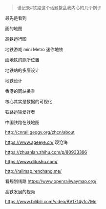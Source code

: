 > 谨记录#铁路这个话题拨乱我内心的几个例子



最先是看到

画的地图

高铁运行图



地铁游戏 mini Metro 迷你地铁



画地铁的厕所位置



地铁站的多层设计



地铁设计

香港的同站换乘





核心其实是数据的可视化





铁路运输爱好者





中国铁路在线地图

http://cnrail.geogv.org/zhcn/about

https://www.ageeye.cn/ 观沧海





https://zhuanlan.zhihu.com/p/80933396

https://www.ditushu.com/

http://railmap.renchang.me/





看规划线路 https://www.openrailwaymap.org/





高铁发展的视频

https://www.bilibili.com/video/BV1714y1c7Mn
